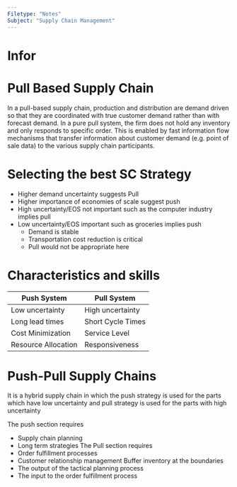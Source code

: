 ```yaml
---
Filetype: "Notes"
Subject: "Supply Chain Management"
---
```

# Infor
# Pull Based Supply Chain
In a pull-based supply chain, production and distribution are demand driven so that they are coordinated with true customer demand rather than with forecast demand.
In a pure pull system, the firm does not hold any inventory and only responds to specific order.
This is enabled by fast information flow mechanisms that transfer information about customer demand (e.g. point of sale data) to the various supply chain participants. 

# Selecting the best SC Strategy
- Higher demand uncertainty suggests Pull
- Higher importance of economies of scale suggest push
- High uncertainty/EOS not important such as the computer industry implies pull
- Low uncertainty/EOS important such as groceries implies push
  - Demand is stable
  - Transportation cost reduction is critical 
  - Pull would not be appropriate here

# Characteristics and skills
| **Push System**         | **Pull System**       |
| ------------------- | ----------------- |
| Low uncertainty     | High uncertainty  |
| Long lead times     | Short Cycle Times |
| Cost Minimization   | Service Level     |
| Resource Allocation | Responsiveness    |

# Push-Pull Supply Chains
It is a hybrid supply chain in which the push strategy is used for the parts which have low uncertainty and pull strategy is used for the parts with high uncertainty

The push section requires
- Supply chain planning
- Long term strategies
The Pull section requires
- Order fulfillment processes
- Customer relationship management
Buffer inventory at the boundaries
- The output of the tactical planning process
- The input to the order fulfillment process

